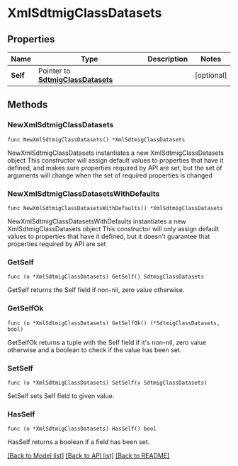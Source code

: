 # XmlSdtmigClassDatasets

## Properties

Name | Type | Description | Notes
------------ | ------------- | ------------- | -------------
**Self** | Pointer to [**SdtmigClassDatasets**](SdtmigClassDatasets.md) |  | [optional] 

## Methods

### NewXmlSdtmigClassDatasets

`func NewXmlSdtmigClassDatasets() *XmlSdtmigClassDatasets`

NewXmlSdtmigClassDatasets instantiates a new XmlSdtmigClassDatasets object
This constructor will assign default values to properties that have it defined,
and makes sure properties required by API are set, but the set of arguments
will change when the set of required properties is changed

### NewXmlSdtmigClassDatasetsWithDefaults

`func NewXmlSdtmigClassDatasetsWithDefaults() *XmlSdtmigClassDatasets`

NewXmlSdtmigClassDatasetsWithDefaults instantiates a new XmlSdtmigClassDatasets object
This constructor will only assign default values to properties that have it defined,
but it doesn't guarantee that properties required by API are set

### GetSelf

`func (o *XmlSdtmigClassDatasets) GetSelf() SdtmigClassDatasets`

GetSelf returns the Self field if non-nil, zero value otherwise.

### GetSelfOk

`func (o *XmlSdtmigClassDatasets) GetSelfOk() (*SdtmigClassDatasets, bool)`

GetSelfOk returns a tuple with the Self field if it's non-nil, zero value otherwise
and a boolean to check if the value has been set.

### SetSelf

`func (o *XmlSdtmigClassDatasets) SetSelf(v SdtmigClassDatasets)`

SetSelf sets Self field to given value.

### HasSelf

`func (o *XmlSdtmigClassDatasets) HasSelf() bool`

HasSelf returns a boolean if a field has been set.


[[Back to Model list]](../README.md#documentation-for-models) [[Back to API list]](../README.md#documentation-for-api-endpoints) [[Back to README]](../README.md)


